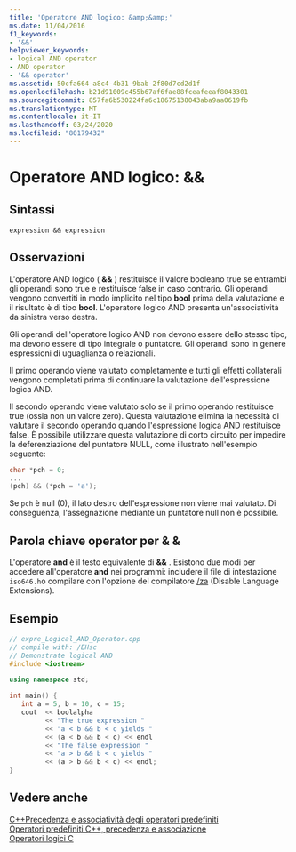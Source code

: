 ```yaml
---
title: 'Operatore AND logico: &amp;&amp;'
ms.date: 11/04/2016
f1_keywords:
- '&&'
helpviewer_keywords:
- logical AND operator
- AND operator
- '&& operator'
ms.assetid: 50cfa664-a8c4-4b31-9bab-2f80d7cd2d1f
ms.openlocfilehash: b21d91009c455b67af6fae88fceafeeaf8043301
ms.sourcegitcommit: 857fa6b530224fa6c18675138043aba9aa0619fb
ms.translationtype: MT
ms.contentlocale: it-IT
ms.lasthandoff: 03/24/2020
ms.locfileid: "80179432"
---
```

# <a name="logical-and-operator-ampamp"></a>Operatore AND logico: &amp;&amp;

## <a name="syntax"></a>Sintassi

```
expression && expression
```

## <a name="remarks"></a>Osservazioni

L'operatore AND logico ( **&&** ) restituisce il valore booleano true se entrambi gli operandi sono true e restituisce false in caso contrario. Gli operandi vengono convertiti in modo implicito nel tipo **bool** prima della valutazione e il risultato è di tipo **bool**. L'operatore logico AND presenta un'associatività da sinistra verso destra.

Gli operandi dell'operatore logico AND non devono essere dello stesso tipo, ma devono essere di tipo integrale o puntatore. Gli operandi sono in genere espressioni di uguaglianza o relazionali.

Il primo operando viene valutato completamente e tutti gli effetti collaterali vengono completati prima di continuare la valutazione dell'espressione logica AND.

Il secondo operando viene valutato solo se il primo operando restituisce true (ossia non un valore zero). Questa valutazione elimina la necessità di valutare il secondo operando quando l'espressione logica AND restituisce false. È possibile utilizzare questa valutazione di corto circuito per impedire la deferenziazione del puntatore NULL, come illustrato nell'esempio seguente:

```cpp
char *pch = 0;
...
(pch) && (*pch = 'a');
```

Se `pch` è null (0), il lato destro dell'espressione non viene mai valutato. Di conseguenza, l'assegnazione mediante un puntatore null non è possibile.

## <a name="operator-keyword-for-"></a>Parola chiave operator per & &

L'operatore **and** è il testo equivalente di **&&** . Esistono due modi per accedere all'operatore **and** nei programmi: includere il file di intestazione `iso646.h`o compilare con l'opzione del compilatore [/za](../build/reference/za-ze-disable-language-extensions.md) (Disable Language Extensions).

## <a name="example"></a>Esempio

```cpp
// expre_Logical_AND_Operator.cpp
// compile with: /EHsc
// Demonstrate logical AND
#include <iostream>

using namespace std;

int main() {
   int a = 5, b = 10, c = 15;
   cout  << boolalpha
         << "The true expression "
         << "a < b && b < c yields "
         << (a < b && b < c) << endl
         << "The false expression "
         << "a > b && b < c yields "
         << (a > b && b < c) << endl;
}
```

## <a name="see-also"></a>Vedere anche

[C++Precedenza e associatività degli operatori predefiniti](cpp-built-in-operators-precedence-and-associativity.md)<br/>
[Operatori predefiniti C++, precedenza e associazione](../cpp/cpp-built-in-operators-precedence-and-associativity.md)<br/>
[Operatori logici C](../c-language/c-logical-operators.md)
